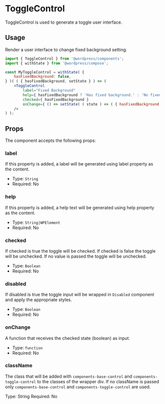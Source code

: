# ToggleControl

ToggleControl is used to generate a toggle user interface.


## Usage

Render a user interface to change fixed background setting.
```jsx
import { ToggleControl } from '@wordpress/components';
import { withState } from '@wordpress/compose';

const MyToggleControl = withState( {
	hasFixedBackground: false,
} )( ( { hasFixedBackground, setState } ) => (
	<ToggleControl
		label="Fixed Background"
		help={ hasFixedBackground ? 'Has fixed background.' : 'No fixed background.' }
		checked={ hasFixedBackground }
		onChange={ () => setState( ( state ) => ( { hasFixedBackground: ! state.hasFixedBackground } ) ) }
	/>
) );
```

## Props

The component accepts the following props:

### label

If this property is added, a label will be generated using label property as the content.

- Type: `String`
- Required: No

### help

If this property is added, a help text will be generated using help property as the content.

- Type: `String|WPElement`
- Required: No

### checked

If checked is true the toggle will be checked. If checked is false the toggle will be unchecked.
If no value is passed the toggle will be unchecked.

- Type: `Boolean`
- Required: No

### disabled

If disabled is true the toggle input will be wrapped in `Disabled` component and apply the appropriate styles.

- Type: `Boolean`
- Required: No


### onChange

A function that receives the checked state (boolean) as input.

- Type: `function`
- Required: No

### className

The class that will be added with `components-base-control` and `components-toggle-control` to the classes of the wrapper div. If no className is passed only `components-base-control` and `components-toggle-control` are used.

Type: String
Required: No

